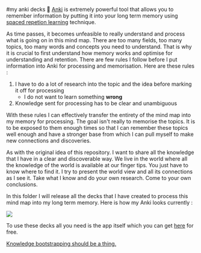 #my anki decks 🎴
[Anki](https://apps.ankiweb.net) is extremely powerful tool that allows you to remember information by putting it into your long term memory using [spaced repetion learning](http://www.wikiwand.com/en/Spaced_repetition) technique. 

As time passes, it becomes unfeasible to really understand and process what is going on in this mind map. There are too many fields, too many topics, too many words and concepts you need to understand. That is why it is crucial to first understand how memory works and optimise for understanding and retention. There are few rules I follow before I put information into Anki for processing and memorisation. Here are these rules : 

1. I have to do a lot of research into the topic and the idea before marking it off for processing
	- I do not want to learn something **wrong**
2. Knowledge sent for processing has to be clear and unambiguous

With these rules I can effectively transfer the entirety of the mind map into my memory for processing. The goal isn't really to memorise the topics. It is to be exposed to them enough times so that I can remember these topics well enough and have a stronger base from which I can pull myself to make new connections and discoveries.

As with the original idea of this repository. I want to share all the knowledge that I have in a clear and discoverable way. We live in the world where all the knowledge of the world is available at our finger tips. You just have to know where to find it. I try to present the world view and all its connections as I see it. Take what I know and do your own research. Come to your own conclusions.

In this folder I will release all the decks that I have created to process this mind map into my long term memory. Here is how my Anki looks currently :

![](http://i.imgur.com/0t56lqb.png)

To use these decks all you need is the app itself which you can get [here](https://apps.ankiweb.net/) for free.

[Knowledge bootstrapping should be a thing.](https://www.youtube.com/watch?v=6vMO3XmNXe4)



  